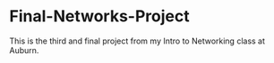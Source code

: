 Final-Networks-Project
======================

This is the third and final project from my Intro to Networking class at Auburn.

